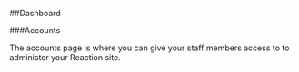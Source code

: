 ##Dashboard

###Accounts

The accounts page is where you can give your staff members access to to administer your Reaction site.